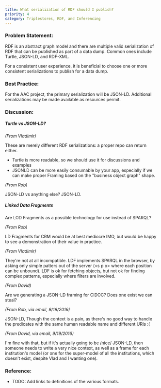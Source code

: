 ```yaml
---
title: What serialization of RDF should I publish?
priority: 4
category: Triplestores, RDF, and Inferencing
---
```


### Problem Statement:

RDF is an abstract graph model and there are multiple valid serialization of RDF that can be published as part of a data dump.  Common ones include Turtle, JSON-LD, and RDF-XML.

For a consistent user experience, it is beneficial to choose one or more consistent serializations to publish for a data dump.

### Best Practice:

For the AAC project, the primary serialization will be JSON-LD.  Additional serializations may be made available as resources permit.

### Discussion:

##### Turtle vs JSON-LD?

*(From Vladimir)*

These are merely different RDF serializations: a proper repo can return
either.

- Turtle is more readable, so we should use it for discussions and examples
- JSONLD can be more easily consumable by your app, especially if we can
make proper Framing based on the "business object graph" shape.


*(From Rob)*

JSON-LD vs anything else?  JSON-LD.

##### Linked Data Fragments

Are LOD Fragments as a possible technology for use instead of SPARQL?

*(From Rob)*

LD Fragments for CRM would be at best mediocre IMO, but would be happy to see a demonstration of their value in practice.

*(From Vladimir)*

They're not at all incompatible.  LDF implements SPARQL in the browser, by asking only simple patters out of the server (\<s p o> where each position can be unbound). LDF is ok for fetching objects, but not ok for finding complex patterns, especially where filters are involved.

*(From David)*

Are we generating a JSON-LD framing for CIDOC?  Does one exist we can steal?

*(From Rob, via email, 9/19/2016)*

JSON-LD, Though the context is a pain, as there's no good way to handle the predicates with the same human readable name and different URIs :(

*(From David, via email, 9/19/2016)*

I'm fine with that, but if it's actually going to be /nice/ JSON-LD, then someone needs to write a very nice context, as well as a frame for each institution's model (or one for the super-model of all the institutions, which doesn't exist, despite Vlad and I wanting one).   

### Reference:

* TODO:  Add links to definitions of the various formats.
